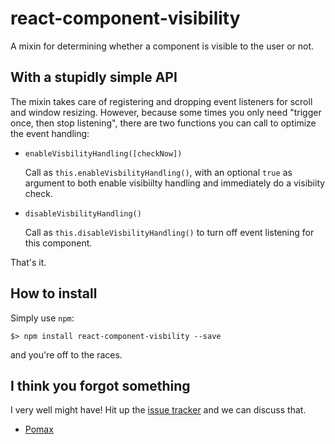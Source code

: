 react-component-visibility
===

A mixin for determining whether a component is visible to the user or not.

With a stupidly simple API
---

The mixin takes care of registering and dropping event listeners for scroll
and window resizing. However, because some times you only need "trigger once,
then stop listening", there are two functions you can call to optimize the
event handling:

- `enableVisbilityHandling([checkNow])`

  Call as `this.enableVisbilityHandling()`, with an optional `true` as argument
  to both enable visibiilty handling and immediately do a visibiity check.

- `disableVisbilityHandling()`

  Call as `this.disableVisbilityHandling()` to turn off event listening for
  this component.

That's it.

How to install
---

Simply use `npm`:

```
$> npm install react-component-visbility --save
```

and you're off to the races.

I think you forgot something
---

I very well might have! Hit up the [issue tracker](https://github.com/Pomax/react-component-visibility/issues) and we can discuss that.

- [Pomax](http://twitter.com/TheRealPomax)
